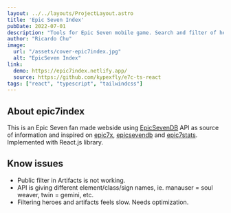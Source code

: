 ```yaml
---
layout: ../../layouts/ProjectLayout.astro
title: 'Epic Seven Index'
pubDate: 2022-07-01
description: "Tools for Epic Seven mobile game. Search and filter of heroes or artifacts."
author: "Ricardo Chu"
image:
  url: "/assets/cover-epic7index.jpg"
  alt: "EpicSeven Index"
link:
  demo: https://epic7index.netlify.app/
  source: https://github.com/kypexfly/e7c-ts-react
tags: ["react", "typescript", "tailwindcss"]
---
```


## About epic7index

This is an Epic Seven fan made webside using [EpicSevenDB](https://api.epicsevendb.com/) API as source of information and inspired on [epic7x](https://epic7x.com/), [epicsevendb](https://epicsevendb.com/) and [epic7stats](https://www.epic7stats.com/).
Implemented with React.js library.

## Know issues

* Public filter in Artifacts is not working.
* API is giving different element/class/sign names, ie. manauser = soul weaver, twin = gemini, etc.
* Filtering heroes and artifacts feels slow. Needs optimization.